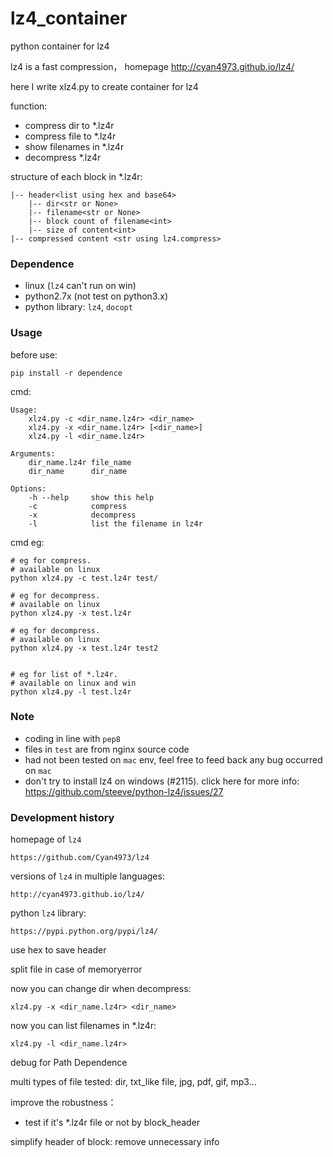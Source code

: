 # lz4_container

python container for lz4


lz4 is a fast compression， homepage http://cyan4973.github.io/lz4/

here I write xlz4.py to create container for lz4


function:

- compress dir to *.lz4r
- compress file to *.lz4r
- show filenames in *.lz4r
- decompress *.lz4r


structure of each block in *.lz4r:

	|-- header<list using hex and base64>
		|-- dir<str or None>
		|-- filename<str or None>
		|-- block count of filename<int>
		|-- size of content<int>
	|-- compressed content <str using lz4.compress>





### Dependence

- linux (`lz4` can't run on win)
- python2.7x (not test on python3.x)
- python library: `lz4`, `docopt`

### Usage


before use:

	pip install -r dependence

cmd:

	Usage:
	    xlz4.py -c <dir_name.lz4r> <dir_name>
	    xlz4.py -x <dir_name.lz4r> [<dir_name>]
	    xlz4.py -l <dir_name.lz4r>

	Arguments:
	    dir_name.lz4r file_name
	    dir_name      dir_name

	Options:
	    -h --help     show this help
	    -c            compress
	    -x            decompress
	    -l            list the filename in lz4r

cmd eg:


	# eg for compress.
	# available on linux
	python xlz4.py -c test.lz4r test/

	# eg for decompress.
	# available on linux
	python xlz4.py -x test.lz4r

	# eg for decompress.
	# available on linux
	python xlz4.py -x test.lz4r test2


	# eg for list of *.lz4r.
	# available on linux and win
	python xlz4.py -l test.lz4r

### Note


- coding in line with `pep8`
- files in `test` are from nginx source code
- had not been tested on `mac` env, feel free to feed back any bug occurred on `mac`
- don't try to install lz4 on windows (#2115).
click here for more info: https://github.com/steeve/python-lz4/issues/27


### Development history

homepage of `lz4`

	https://github.com/Cyan4973/lz4

versions of `lz4` in multiple languages:

	http://cyan4973.github.io/lz4/

python `lz4` library:

	https://pypi.python.org/pypi/lz4/

use hex to save header

split file in case of memoryerror

now you can change dir when decompress:

	xlz4.py -x <dir_name.lz4r> <dir_name>

now you can list filenames in *.lz4r:

	xlz4.py -l <dir_name.lz4r>

debug for Path Dependence

multi types of file tested: dir, txt_like file, jpg, pdf, gif, mp3...

improve the robustness：

- test if it's *.lz4r file or not by block_header

simplify header of block: remove unnecessary info


